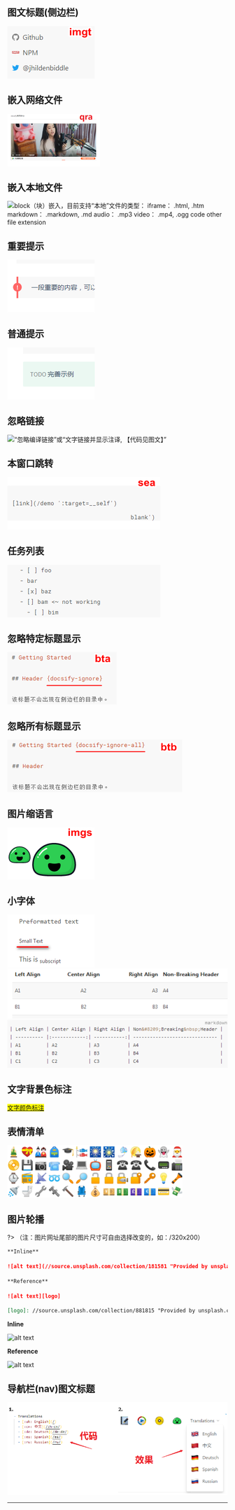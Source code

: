 
## 图文标题(侧边栏)
![](https://raw.githubusercontent.com/cshgjy/images/master/other/190817120800-imgt.png
 '[![](图片链接)标题](网页链接)')

 ## 嵌入网络文件
![](https://raw.githubusercontent.com/cshgjy/images/master/other/190817120718-qra.png '嵌入文件：iframe、audio 或者 video，可添加属性')

## 嵌入本地文件
![](https://raw.githubusercontent.com/cshgjy/images/master/other/190817123635-qrw.png 'block（块）嵌入，目前支持“本地”文件的类型：
iframe： .html, .htm
markdown： .markdown, .md
audio： .mp3
video： .mp4, .ogg
code other file extension')

## 重要提示
![](https://raw.githubusercontent.com/cshgjy/images/master/other/20190817133341.png '重要提示： !>')

## 普通提示
![](https://raw.githubusercontent.com/cshgjy/images/master/other/20190817133442.png '普通提示: ?>')

## 忽略链接
![](https://raw.githubusercontent.com/cshgjy/images/master/other/20190817133819.png '“忽略编译链接”或“文字链接并显示注译,
【代码见图文】”')

## 本窗口跳转
![](https://raw.githubusercontent.com/cshgjy/images/master/other/20190817134959.png '本（主）窗口跳转')

## 任务列表
![](https://raw.githubusercontent.com/cshgjy/images/master/other/20190817135351.png '任务列表【代码见图文】')

## 忽略特定标题显示
![](https://raw.githubusercontent.com/cshgjy/images/master/other/20190818085653.png '忽略特定的标题【代码见图文】')

## 忽略所有标题显示
![](https://raw.githubusercontent.com/cshgjy/images/master/other/20190818090012.png '忽略所有标题【代码见图文】')

## 图片缩语言
![](https://raw.githubusercontent.com/cshgjy/images/master/other/20190817135734.png '图片缩放')

## 小字体
![](https://raw.githubusercontent.com/cshgjy/images/master/other/20190817191148.png '小字体：  <small>Small Text</small>')
![](https://raw.githubusercontent.com/cshgjy/images/master/other/20190817195827.png '表格效果')
![](https://raw.githubusercontent.com/cshgjy/images/master/other/20190817195939.png '表格编写')

## 文字背景色标注
<mark>[文字颜色标注](/#/ '<mark>文字内容</mark>')</mark>  

## 表情清单  

[![](https://raw.githubusercontent.com/cshgjy/images/master/other/20190818104209.png 'Emoji表情清单')](https://jhildenbiddle.github.io/docsify-themeable/#/markdown?id=emoji)

## 图片轮播  
?> （注：图片网址尾部的图片尺寸可自由选择改变的，如：/320x200）

```markdown
**Inline**

![alt text](//source.unsplash.com/collection/181581 "Provided by unsplash.com")

**Reference**

![alt text][logo]

[logo]: //source.unsplash.com/collection/881815 "Provided by unsplash.com"

```

**Inline**

![alt text](https://source.unsplash.com/collection/181581/320x200 "Provided by unsplash.com")

**Reference**

![alt text][logo]

[logo]: https://source.unsplash.com/collection/881815/320x200 "Provided by unsplash.com"

## 导航栏(nav)图文标题
![](https://raw.githubusercontent.com/cshgjy/images/master/other/20190820074502.png)


---







